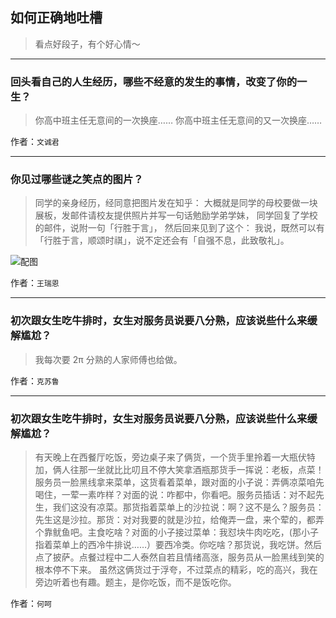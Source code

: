 ## 如何正确地吐槽

> 看点好段子，有个好心情～


 
---

### 回头看自己的人生经历，哪些不经意的发生的事情，改变了你的一生？

> 你高中班主任无意间的一次换座……
> 你高中班主任无意间的又一次换座……


作者：`文诚君`

---

### 你见过哪些谜之笑点的图片？

> 同学的亲身经历，经同意把图片发在知乎：
> 大概就是同学的母校要做一块展板，发邮件请校友提供照片并写一句话勉励学弟学妹，
> 同学回复了学校的邮件，说附一句「行胜于言」，
> 然后回来见到了这个：
> 我说，既然可以有「行胜于言，顺颂时祺」，说不定还会有「自强不息，此致敬礼」。



![配图](http://pic3.zhimg.com/70/v2-cff0aa356eb8ca20390d2834b3cee27a_b.jpg)


作者：`王瑞恩`

---

### 初次跟女生吃牛排时，女生对服务员说要八分熟，应该说些什么来缓解尴尬？

> 我每次要 2π 分熟的人家师傅也给做。


作者：`克苏鲁`

---

### 初次跟女生吃牛排时，女生对服务员说要八分熟，应该说些什么来缓解尴尬？

> 有天晚上在西餐厅吃饭，旁边桌子来了俩货，一个货手里拎着一大瓶伏特加，俩人往那一坐就比比叨且不停大笑拿酒瓶那货手一挥说：老板，点菜！服务员一脸黑线拿来菜单，这货看着菜单，跟对面的小子说：弄俩凉菜咱先喝住，一荤一素咋样？对面的说：咋都中，你看吧。服务员插话：对不起先生，我们这没有凉菜。那货指着菜单上的沙拉说：啊？这不是么？服务员：先生这是沙拉。那货：对对我要的就是沙拉，给俺弄一盘，来个荤的，都弄个靠鱿鱼吧。主食吃啥？对面的小子接过菜单：我怼块牛肉吃吃，(那小子指着菜单上的西冷牛排说……）要西冷类。你吃啥？那货说，我吃饼。然后点了披萨。点餐过程中二人泰然自若且情绪高涨，服务员从一脸黑线到笑的根本停不下来。
> 虽然这俩货过于浮夸，不过菜点的精彩，吃的高兴，我在旁边听着也有趣。题主，是你吃饭，而不是饭吃你。


作者：`何呵`